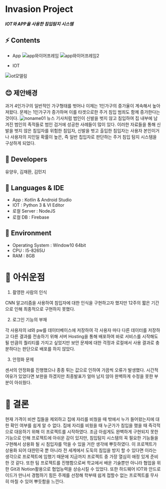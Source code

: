 
# Invasion Project
#####  IOT와 APP을 사용한 침입탐지 시스템
## ⚡ Contents
- App
![app와이어프레임](https://user-images.githubusercontent.com/59405161/98231214-764dbf80-1f9f-11eb-9728-9cf96259ef25.png)
![app와이어프레임2](https://user-images.githubusercontent.com/59405161/98231231-7c43a080-1f9f-11eb-8ad7-3f13160ca9ed.png)

- IOT

![iot모델링](https://user-images.githubusercontent.com/59405161/98231139-5f0ed200-1f9f-11eb-8654-cd48e28f6ae0.png)




## 😊 제안배경
과거 4인가구의 일반적인 가구형태를 벗어나 이제는 1인가구의 증가율이 계속해서 높아져왔다.
문제는 1인가구가 증가하며 이를 타겟으로한 주거 침입 범죄도 함께 증가한다는 것이다.
![noname01](https://user-images.githubusercontent.com/59405161/98225138-b1e48b80-1f97-11eb-950c-bca5588e2283.png)
뉴스 기사처럼 범인이 신발을 벗지 않고 침입하여 집 내부에 남겨진 범인의 족적들로 범인 검거에 성공한 사례들이 많이 있다. 이러한 자료들을 통해 신발을 벗지 않은 침입자를 위험한 침입자, 신발을 벗고 출입한 침입자는 사용자 본인이거나 사용자의 지인일 확률이 높은, 즉 일반 칩입자로 판단하는 주거 침입 탐지 시스템을 구상하게 되었다.

## 🐪  Developers
유양우, 김재환, 김민지

## 🐔  Languages & IDE
- App : Kotlin & Android Studio
- IOT : Python 3 & VI Editor
- 로컬 Server : NodeJS
- 로컬 DB : Firebase

## 🐖  Environment
-   Operating System : Window10 64bit
-   CPU : I5-8265U
-   RAM : 8GB

# 👊 아쉬운점
1) 촬영한 사람의 인식

CNN 알고리즘을 사용하여 침입자에 대한 인식을 구현하고자 했지만 12주의 짧은 기간으로 인해 최종적으로 구현하지 못했다.

2) 로그인 기능의 부재

각 사용자의 id와 pw를 데이터베이스에 저장하여 각 사용자 마다 다른 데이터를 저장하고 다른 결과를 전송하기 위해 서버 Hosting을 통해 배포하여 바로 서비스를 시작해도 될 만큼의 퀄리티를 가지고 싶었지만 보안 문제에 대한 걱정과 로컬에서 사용 결과로 충분하다는 판단으로 배포를 하지 않았다.

3) 안정화 문제

센서의 안정화를 진행했으나 종종 튀는 값으로 인하여 가끔씩 오류가 발생했다. 시간적 여유가 있었다면 보완을 하겠지만 최종발표가 얼마 남지 않아 완벽하게 수정을 못한 부분이 아쉬웠다.

# 👊 결론
현재 가격이 비싼 집들을 제외하고 집에 자리를 비웠을 때 밖에서 누가 들어왔는지에 대한 확인 여부를 쉽게 알 수 없다. 집에 자리를 비웠을 때 누군가가 침입을 했을 때 즉각적으로 대응하기 위해 이 프로젝트를 시작하였다.
조금 아쉽게도 완벽하게 구현되지 못한 기능으로 인해 프로젝트에 아쉬운 감이 있지만, 침입탐지 시스템의 꼭 필요한 기능들을 구현해서 상용화 될 시 침입자를 막을 수 있을 거란 생각에 뿌듯하였다. 이 프로젝트가 상용화 되어 대한민국 뿐 아니라 전 세계에서 도둑의 침입을 방지 할 수 있다면 이라는 생각으로 프로젝트에 임했기 때문에 지금까지 프로젝트 중 가장 열심히 애정 있게 준비 한 것 같다. 또한 팀 프로젝트를 진행함으로써 학교에서 배운 기술뿐만 아니라 협업을 위한 Git과 Notion활용으로 협업능력을 상승시킬 수 있었다. 또한 하드웨어 IOT와 안드로이드가 만나서 경험하기 힘든 주제를 선정해 학부때 쉽게 접할수 없는 프로젝트를 무사히 마칠 수 있어 뿌듯함을 느낀다.
